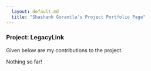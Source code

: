 ```yaml
---
  layout: default.md
  title: "Shashank Gorantla's Project Portfolio Page"
---
```


### Project: LegacyLink

Given below are my contributions to the project.

Nothing so far!